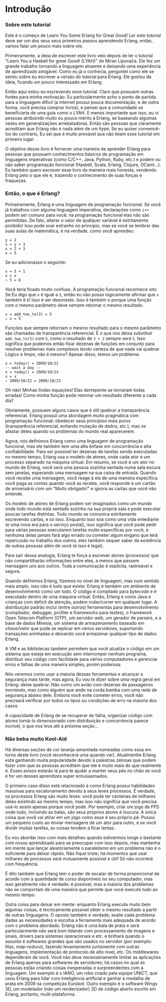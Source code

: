 # Introdução
### Sobre este tutorial

Este é o começo de Learn You Some Erlang for Great Good! Ler este tutorial deve ser um dos seus seus primeiros passos aprendendo Erlang, então, vamos falar um pouco mais sobre ele.

Primeiramente, a ideia de escrever este livro veio depois de ler o tutorial "Learn You a Haskell for great Good! (LYAH)" de Miran Lipovača. Ele fez um grande trabalho tornando a linguagem atraente e deixando uma experiência de aprendizado amigável. Como eu já o conhecia, perguntei como ele se sentiu sobre eu escrever a versão do tutorial para Erlang. Ele gostou da ideia, ficando um pouco interessado em Erlang.

Então aqui estou eu escrevendo esse tutorial. Claro que possuem outras fontes para minha motivação: Eu particularmente acho o ponto de partida para a linguagem difícil (a internet possui pouca documentação, e de outra forma, você precisa comprar livros), e pensei que a comunidade se beneficiaria de uma guia como o LYAH. E menos importante que isso, eu vi pessoas atribuindo muito ou pouco mérito à Erlang, se baseando algumas vezes em generalizações arrebatadoras. Então são pessoas que claramente acreditam que Erlang não é nada além de um _hype_. Se eu quiser convencê-los do contrário, Eu sei que é muito provável que não leiam esse tutorial em primeiro lugar.

O objetivo desse livro é fornecer uma maneira de aprender Erlang para pessoas que possuem conhecimentos básicos de programação em linguagens imperativas (como C/C++, Java, Python, Ruby, etc.) e podem ou não saber programação funcional (Haskell, Scala, Erlang, Clojure, OCaml...). Eu também quero escrever esse livro da maneira mais honesta, vendendo Erlang pelo o que ele é, trazendo o conhecimento de suas forças e fraquezas.

### Então, o que é Erlang?

Primeiramente, Erlang é uma linguagem de programação funcional. Se você já trabalhou com alguma linguagem imperativa, declarações como `i++` podem ser comuns para você; na programação funcional elas não são permitidas. De fato, alterar o valor de qualquer variável é estritamente proibido! Isso pode soar estranho no princípio, mas se você se lembrar das suas aulas de matemática, é na verdade, como você aprendeu:

```
y = 2
x = y + 3
x = 2 + 3
x = 5
```

Se eu adicionasse o seguinte:
```
x = 5 + 1
x = x
∴ 5 = 6
```

Você teria ficado muito confuso. A programação funcional reconhece isto: Se Eu digo que `x` é igual a `5`, então eu não posso logicamente afirmar que `x` também é `6`! Isso é ser desonesto. Isso é também o porque uma função com o mesmo parâmetro deve sempre retornar o mesmo resultado.

```
x = add_two_to(3) = 5
∴ x = 5
```

Funções que sempre retornam o mesmo resultado para o mesmo parâmetro são chamadas de transparência referencial. É o que nos deixa substituir `add_two_to(3)` com `5`, como o resultado de `3 + 2` sempre será `5`. Isso significa que podemos então fixar dezenas de funções em conjunto para resolver problemas mais complexos tendo certeza de que nada vai quebrar. Lógico e limpo, não é mesmo? Apesar disso, temos um problema:

```
x = today() = 2009/10/22
-- wait a day --
x = today() = 2009/10/23
x = x
∴ 2009/10/22 = 2009/10/23
```

Oh não! Minhas lindas equações! Elas derrepente se tornaram todas erradas! Como minha função pode retornar um resultado diferente a cada dia?

Obviamente, possuem alguns casos que é útil quebrar a transparência referencial. Erlang possui uma abordagem muito pragmática com programação funcional: obedecer seus princípios mais puros (transparência referencial, evitando mutação de dados, etc.), mas se afastar deles quando os problemas do mundo real aparecerem.

Agora, nós definimos Erlang como uma linguagem de programação funcional, mas ele também tem uma alta ênfase em concorrência e alta confiabilidade. Para ser possível ter dezenas de tarefas sendo executadas no mesmo tempo, Erlang usa o modelo de atores, onde cada ator é um processo separado na máquina virtual. Em resumo, se você é um ator no mundo de Erlang, você será uma pessoa sozinha sentada numa sala escura sem janelas, esperando uma mensagem na sua caixa de entrada. Quando você recebe uma mensagem, você reage à ela de uma maneira específica: você paga as contas quando você as recebe, você responde à um cartão de aniversário com um "Muito obrigado!" e ignora as cartas que você não entende.

Os modelo de atores de Erlang podem ser imaginados como um mundo onde todo mundo está sentado sozinho na sua própria sala e pode executar poucas tarefas distintas. Todo mundo se comunica estritamente escrevendo cartas, e só isso. Enquanto isso soa como uma vida entediante (e uma nova era para o serviço postal), isso significa que você pode pedir para várias pessoas executarem tarefas muito específicas por você, e nenhuma delas jamais fará algo errado ou cometer algum engano que terá repercusão no trabalho dos outros; eles também sequer saber da existência de outras pessoas além de você (e isso é legal).

Para sair dessa analogia, Erlang te força a escrever atores (processos) que não compartilharão informações entre eles, a menos que passem mensagem uns aos outros. Toda a comunicação é explicita, rastreável e segura.

Quando definimos Erlang, fizemos no nível de linguagem, mas num sentido mais amplo, isso não é tudo que existe: Erlang é também um ambiente de desenvolvimento como um todo. O código é compilado para _bytecode_ e é executado dentro de uma máquina virtual. Então, Erlang é como Java e crianças com deficit de atenção, podem rodar/correr em qualquer lugar. A distribuição padrão inclui (entre outros) ferramentas para desenvolvimento (compilador, debugger, profiler e frameworks para testes), o framework Open Telecom Platform (OTP), um servidor web, um gerador de parsers, e a base de dados Mnesia, um sistema de armazenamento baseado em _chave/valor_ que pode se replicar em vários servidores, suportando transações aninhadas e deixando você armazenar qualquer tipo de dados Erlang.

A VM e as bibliotecas também permitem que você atualize o código em um sistema que esteja em execução sem interromper nenhum programa, distribuir seu código com facilidade para vários computadores e gerenciar erros e falhas de uma maneira simples, porém poderosa.

Nós veremos como usar a maioria dessas ferramentas e alcançar a segurança mais tarde, mas agora, Eu vou te dizer sobre uma regra geral em Erlang: deixe quebrar. Não como um avião com dezenas de passageiros morrendo, mas como alguém que ande na corda bamba com uma rede de segurança abaixo dele. Embora você evite cometer erros, você não precisará verificar por todos os tipos ou condições de erro na maioria dos casos.

A capacidade de Erlang de se recuperar de falha, organizar código com atores torná-lo dimensionado com distribuição e concorrência parece incrível, o que nos leva até a próxima seção...

### Não beba muito Kool-Aid

Há diversas seções de cor laranja-amarelada nomeadas como essa em torno deste livro (você reconhecerá uma quando ver). Atualmentte Erlang está ganhando muita popularidade devido à palestras zelosas que podem fazer com que as pessoas acreditem que ele é muito mais do que realmente é. Esses avisos estarão lá para te ajudar a manter seus pés no chão se você é for um desses aprendizes super entusiasmados.

O primeiro caso disso está relacionado à como Erlang possui habilidades massivas para escalonamento devido à seus leves processos. É verdade, os processos Erlang são muito leves: você pode ter centenas de milhares deles existindo ao mesmo tempo, mas isso não significa que você precisa usá-lo assim apenas porque você pode. Por exemplo, criar um jogo de FPS onde tudo, incluindo as balas, são seus próprios atores é loucura. A única coisa que você vai atirar em um jogo como esse é seu próprio pé. Possui um pequeno custo ao enviar mensagens de um ator para outro, e se você dividir muitas tarefas, as coisas tendem a ficar lentas.

Eu vou abordar isso com mais detalhes quando estivermos longe o bastante com nosso aprendizado para se preocupar com isso depois, mas mantenha em mente que lançar aleatóriamente o paralelismo em um problema não é o suficiente para deixar rápido. Não fique triste; há momentos que usar milhares de processos será mutuamente possível e útil! Só não ocorrerá com frequência.

É dito também que Erlang tem o poder de escalar de forma proporcional de acordo com a quantidade de _cores_ disponíveis no seu computador, mas isso geralmente não é verdade: é possível, mas a maioria dos problemas não se comportam de uma maneira que permite que você execute tudo ao mesmo tempo.

Outra coisa para deixar em mente: enquanto Erlang executa muito bem algumas coisas, é técnicamente possível obter o mesmo resultado a partir de outras linguagens. O oposto também é verdade; avalie cada problema dadas as necessidades e escolha a ferramenta mais adequada de acordo com o problema abordado. Erlang não é uma bala de prata e será particularmente não será bom lidando com processamento de imagens e sinais, drivers para sistemas operacionais e etc. e brilhará quando o assunto é softwares grandes que são usados no servidor (por exemplo: filas, _map-reduce_), fazendo levantamento juntamente com outras linguagens, implementação de protocolo de alto nível, etc. Os middlewares dependeram de você. Você não deve necessáriamente limitar as aplicações de Erlang apenas para softwares de servidores; há casos no qual as pessoas estão criando coisas inesperadas e surpreendentes com a linguagem. Um exemplo é o IANO, um robo criado pela equipe UNICT, que usou Erlang para lidar com inteligência artificial e ganhar a medalha de prata em 2009 na competição Eurobot. Outro exemplo é o software Wings 3D, um modelador (não um renderizador) 3D de código aberto escrito em Erlang, portanto, multi-plataforma.